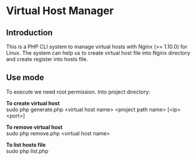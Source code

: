 Virtual Host Manager
=======================

Introduction
------------
This is a PHP CLI system to manage virtual hosts with Nginx (>= 1.10.0) for Linux. 
The system can help us to create virtual host file into Nginx directory 
and create register into hosts file.

Use mode
------------
To execute we need root permission.
Into project directory:

<strong>To create virtual host</strong><br/>
sudo php generate.php \<virtual host name\> \<project path name\> \[\<ip\> \<port\>\] 

<strong>To remove virtual host</strong><br/>
sudo php remove.php \<virtual host name\> 

<strong>To list hosts file</strong><br/>
sudo php list.php
